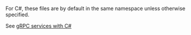 
For C#, these files are by default in the same namespace unless otherwise specified. 

See [gRPC services with C#](https://docs.microsoft.com/en-us/aspnet/core/grpc/basics?view=aspnetcore-6.0)